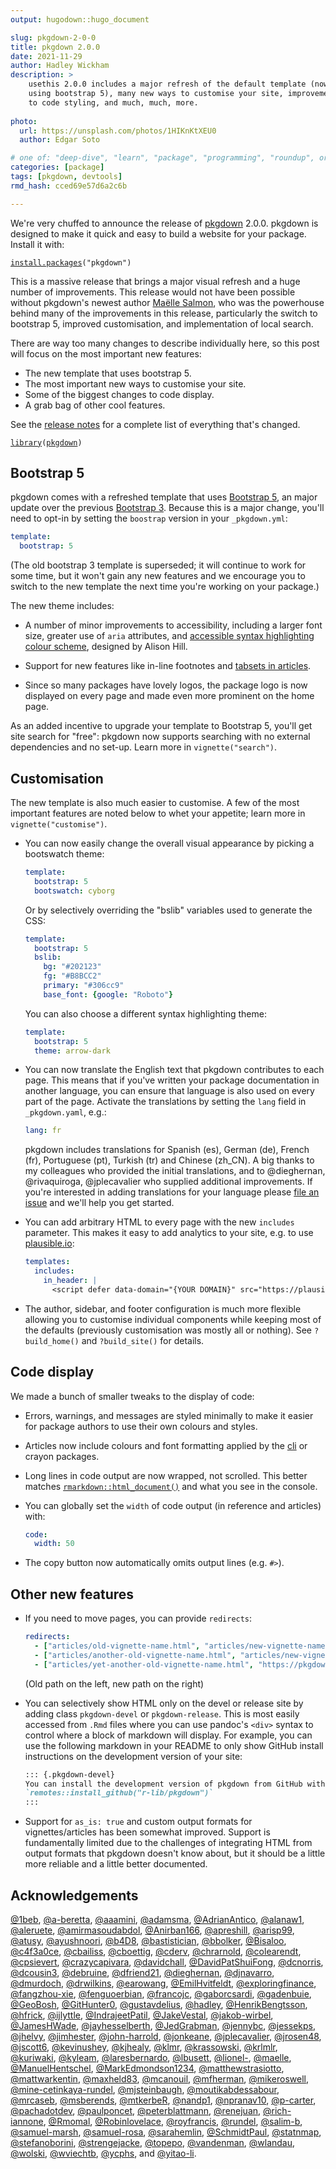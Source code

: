 ```yaml
---
output: hugodown::hugo_document

slug: pkgdown-2-0-0
title: pkgdown 2.0.0
date: 2021-11-29
author: Hadley Wickham
description: >
    usethis 2.0.0 includes a major refresh of the default template (now 
    using bootstrap 5), many new ways to customise your site, improvements
    to code styling, and much, much, more.
    
photo:
  url: https://unsplash.com/photos/1HIKnKtXEU0
  author: Edgar Soto

# one of: "deep-dive", "learn", "package", "programming", "roundup", or "other"
categories: [package] 
tags: [pkgdown, devtools]
rmd_hash: cced69e57d6a2c6b

---
```


<!--
TODO:
* [x] Look over / edit the post's title in the yaml
* [x] Edit (or delete) the description; note this appears in the Twitter card
* [x] Pick category and tags (see existing with [`hugodown::tidy_show_meta()`](https://rdrr.io/pkg/hugodown/man/use_tidy_post.html))
* [x] Find photo & update yaml metadata
* [x] Create `thumbnail-sq.jpg`; height and width should be equal
* [x] Create `thumbnail-wd.jpg`; width should be >5x height
* [x] [`hugodown::use_tidy_thumbnails()`](https://rdrr.io/pkg/hugodown/man/use_tidy_post.html)
* [x] Add intro sentence, e.g. the standard tagline for the package
* [x] [`usethis::use_tidy_thanks()`](https://usethis.r-lib.org/reference/use_tidy_thanks.html)
-->

We're very chuffed to announce the release of [pkgdown](https://pkgdown.r-lib.org) 2.0.0. pkgdown is designed to make it quick and easy to build a website for your package. Install it with:

<div class="highlight">

<pre class='chroma'><code class='language-r' data-lang='r'><span class='nf'><a href='https://rdrr.io/r/utils/install.packages.html'>install.packages</a></span><span class='o'>(</span><span class='s'>"pkgdown"</span><span class='o'>)</span></code></pre>

</div>

This is a massive release that brings a major visual refresh and a huge number of improvements. This release would not have been possible without pkgdown's newest author [Maëlle Salmon](https://masalmon.eu), who was the powerhouse behind many of the improvements in this release, particularly the switch to bootstrap 5, improved customisation, and implementation of local search.

There are way too many changes to describe individually here, so this post will focus on the most important new features:

-   The new template that uses bootstrap 5.
-   The most important new ways to customise your site.
-   Some of the biggest changes to code display.
-   A grab bag of other cool features.

See the [release notes](https://github.com/r-lib/pkgdown/blob/main/NEWS.md) for a complete list of everything that's changed.

<div class="highlight">

<pre class='chroma'><code class='language-r' data-lang='r'><span class='kr'><a href='https://rdrr.io/r/base/library.html'>library</a></span><span class='o'>(</span><span class='nv'><a href='https://pkgdown.r-lib.org'>pkgdown</a></span><span class='o'>)</span></code></pre>

</div>

## Bootstrap 5

pkgdown comes with a refreshed template that uses [Bootstrap 5](https://getbootstrap.com/docs/5.1/getting-started/introduction/), an major update over the previous [Bootstrap 3](https://getbootstrap.com/docs/3.4/). Because this is a major change, you'll need to opt-in by setting the `boostrap` version in your `_pkgdown.yml`:

``` yaml
template:
  bootstrap: 5
```

(The old bootstrap 3 template is superseded; it will continue to work for some time, but it won't gain any new features and we encourage you to switch to the new template the next time you're working on your package.)

The new theme includes:

-   A number of minor improvements to accessibility, including a larger font size, greater use of `aria` attributes, and [accessible syntax highlighting colour scheme](https://apreshill.github.io/rmda11y/arrow.html), designed by Alison Hill.

-   Support for new features like in-line footnotes and [tabsets in articles](https://bookdown.org/yihui/rmarkdown-cookbook/html-tabs.html).

-   Since so many packages have lovely logos, the package logo is now displayed on every page and made even more prominent on the home page.

As an added incentive to upgrade your template to Bootstrap 5, you'll get site search for "free": pkgdown now supports searching with no external dependencies and no set-up. Learn more in `vignette("search")`.

## Customisation

The new template is also much easier to customise. A few of the most important features are noted below to whet your appetite; learn more in `vignette("customise")`.

-   You can now easily change the overall visual appearance by picking a bootswatch theme:

    ``` yaml
    template:
      bootstrap: 5
      bootswatch: cyborg
    ```

    Or by selectively overriding the "bslib" variables used to generate the CSS:

    ``` yaml
    template:
      bootstrap: 5
      bslib:
        bg: "#202123"
        fg: "#B8BCC2"
        primary: "#306cc9"
        base_font: {google: "Roboto"}
    ```

    You can also choose a different syntax highlighting theme:

    ``` yaml
    template:
      bootstrap: 5
      theme: arrow-dark
    ```

-   You can now translate the English text that pkgdown contributes to each page. This means that if you've written your package documentation in another language, you can ensure that language is also used on every part of the page. Activate the translations by setting the `lang` field in `_pkgdown.yaml`, e.g.:

    ``` yaml
    lang: fr
    ```

    pkgdown includes translations for Spanish (es), German (de), French (fr), Portuguese (pt), Turkish (tr) and Chinese (zh_CN). A big thanks to my colleagues who provided the initial translations, and to @dieghernan, @rivaquiroga, @jplecavalier who supplied additional improvements. If you're interested in adding translations for your language please [file an issue](https://github.com/r-lib/pkgdown/issues) and we'll help you get started.

-   You can add arbitrary HTML to every page with the new `includes` parameter. This makes it easy to add analytics to your site, e.g. to use [plausible.io](https://plausible.io):

    ``` yaml
    templates:
      includes:
        in_header: |
          <script defer data-domain="{YOUR DOMAIN}" src="https://plausible.io/js/plausible.js"></script>
    ```

-   The author, sidebar, and footer configuration is much more flexible allowing you to customise individual components while keeping most of the defaults (previously customisation was mostly all or nothing). See `?build_home()` and `?build_site()` for details.

## Code display

We made a bunch of smaller tweaks to the display of code:

-   Errors, warnings, and messages are styled minimally to make it easier for package authors to use their own colours and styles.

-   Articles now include colours and font formatting applied by the [cli](https://cli.r-lib.org) or crayon packages.

-   Long lines in code output are now wrapped, not scrolled. This better matches [`rmarkdown::html_document()`](https://pkgs.rstudio.com/rmarkdown/reference/html_document.html) and what you see in the console.

-   You can globally set the `width` of code output (in reference and articles) with:

    ``` yaml
    code:
      width: 50
    ```

-   The copy button now automatically omits output lines (e.g. `#>`).

## Other new features

-   If you need to move pages, you can provide `redirects`:

    ``` yaml
    redirects:
      - ["articles/old-vignette-name.html", "articles/new-vignette-name.html"]
      - ["articles/another-old-vignette-name.html", "articles/new-vignette-name.html"]
      - ["articles/yet-another-old-vignette-name.html", "https://pkgdown.r-lib.org/dev"]
    ```

    (Old path on the left, new path on the right)

-   You can selectively show HTML only on the devel or release site by adding class `pkgdown-devel` or `pkgdown-release`. This is most easily accessed from `.Rmd` files where you can use pandoc's `<div>` syntax to control where a block of markdown will display. For example, you can use the following markdown in your README to only show GitHub install instructions on the development version of your site:

    ``` md
    ::: {.pkgdown-devel}
    You can install the development version of pkgdown from GitHub with:
    `remotes::install_github("r-lib/pkgdown")`
    :::
    ```

-   Support for `as_is: true` and custom output formats for vignettes/articles has been somewhat improved. Support is fundamentally limited due to the challenges of integrating HTML from output formats that pkgdown doesn't know about, but it should be a little more reliable and a little better documented.

## Acknowledgements

[@1beb](https://github.com/1beb), [@a-beretta](https://github.com/a-beretta), [@aaamini](https://github.com/aaamini), [@adamsma](https://github.com/adamsma), [@AdrianAntico](https://github.com/AdrianAntico), [@alanaw1](https://github.com/alanaw1), [@aleruete](https://github.com/aleruete), [@amirmasoudabdol](https://github.com/amirmasoudabdol), [@Anirban166](https://github.com/Anirban166), [@apreshill](https://github.com/apreshill), [@arisp99](https://github.com/arisp99), [@atusy](https://github.com/atusy), [@ayushnoori](https://github.com/ayushnoori), [@b4D8](https://github.com/b4D8), [@bastistician](https://github.com/bastistician), [@bbolker](https://github.com/bbolker), [@Bisaloo](https://github.com/Bisaloo), [@c4f3a0ce](https://github.com/c4f3a0ce), [@cbailiss](https://github.com/cbailiss), [@cboettig](https://github.com/cboettig), [@cderv](https://github.com/cderv), [@chrarnold](https://github.com/chrarnold), [@colearendt](https://github.com/colearendt), [@cpsievert](https://github.com/cpsievert), [@crazycapivara](https://github.com/crazycapivara), [@davidchall](https://github.com/davidchall), [@DavidPatShuiFong](https://github.com/DavidPatShuiFong), [@dcnorris](https://github.com/dcnorris), [@dcousin3](https://github.com/dcousin3), [@debruine](https://github.com/debruine), [@dfriend21](https://github.com/dfriend21), [@dieghernan](https://github.com/dieghernan), [@djnavarro](https://github.com/djnavarro), [@dmurdoch](https://github.com/dmurdoch), [@drwilkins](https://github.com/drwilkins), [@earowang](https://github.com/earowang), [@EmilHvitfeldt](https://github.com/EmilHvitfeldt), [@exploringfinance](https://github.com/exploringfinance), [@fangzhou-xie](https://github.com/fangzhou-xie), [@fenguoerbian](https://github.com/fenguoerbian), [@francojc](https://github.com/francojc), [@gaborcsardi](https://github.com/gaborcsardi), [@gadenbuie](https://github.com/gadenbuie), [@GeoBosh](https://github.com/GeoBosh), [@GitHunter0](https://github.com/GitHunter0), [@gustavdelius](https://github.com/gustavdelius), [@hadley](https://github.com/hadley), [@HenrikBengtsson](https://github.com/HenrikBengtsson), [@hfrick](https://github.com/hfrick), [@ijlyttle](https://github.com/ijlyttle), [@IndrajeetPatil](https://github.com/IndrajeetPatil), [@JakeVestal](https://github.com/JakeVestal), [@jakob-wirbel](https://github.com/jakob-wirbel), [@JamesHWade](https://github.com/JamesHWade), [@jayhesselberth](https://github.com/jayhesselberth), [@JedGrabman](https://github.com/JedGrabman), [@jennybc](https://github.com/jennybc), [@jessekps](https://github.com/jessekps), [@jhelvy](https://github.com/jhelvy), [@jimhester](https://github.com/jimhester), [@john-harrold](https://github.com/john-harrold), [@jonkeane](https://github.com/jonkeane), [@jplecavalier](https://github.com/jplecavalier), [@jrosen48](https://github.com/jrosen48), [@jscott6](https://github.com/jscott6), [@kevinushey](https://github.com/kevinushey), [@kjhealy](https://github.com/kjhealy), [@klmr](https://github.com/klmr), [@krassowski](https://github.com/krassowski), [@krlmlr](https://github.com/krlmlr), [@kuriwaki](https://github.com/kuriwaki), [@kyleam](https://github.com/kyleam), [@laresbernardo](https://github.com/laresbernardo), [@lbusett](https://github.com/lbusett), [@lionel-](https://github.com/lionel-), [@maelle](https://github.com/maelle), [@ManuelHentschel](https://github.com/ManuelHentschel), [@MarkEdmondson1234](https://github.com/MarkEdmondson1234), [@matthewstrasiotto](https://github.com/matthewstrasiotto), [@mattwarkentin](https://github.com/mattwarkentin), [@maxheld83](https://github.com/maxheld83), [@mcanouil](https://github.com/mcanouil), [@mfherman](https://github.com/mfherman), [@mikeroswell](https://github.com/mikeroswell), [@mine-cetinkaya-rundel](https://github.com/mine-cetinkaya-rundel), [@mjsteinbaugh](https://github.com/mjsteinbaugh), [@moutikabdessabour](https://github.com/moutikabdessabour), [@mrcaseb](https://github.com/mrcaseb), [@msberends](https://github.com/msberends), [@mtkerbeR](https://github.com/mtkerbeR), [@nandp1](https://github.com/nandp1), [@npranav10](https://github.com/npranav10), [@p-carter](https://github.com/p-carter), [@pachadotdev](https://github.com/pachadotdev), [@paulponcet](https://github.com/paulponcet), [@peterblattmann](https://github.com/peterblattmann), [@renejuan](https://github.com/renejuan), [@rich-iannone](https://github.com/rich-iannone), [@Rmomal](https://github.com/Rmomal), [@Robinlovelace](https://github.com/Robinlovelace), [@royfrancis](https://github.com/royfrancis), [@rundel](https://github.com/rundel), [@salim-b](https://github.com/salim-b), [@samuel-marsh](https://github.com/samuel-marsh), [@samuel-rosa](https://github.com/samuel-rosa), [@sarahemlin](https://github.com/sarahemlin), [@SchmidtPaul](https://github.com/SchmidtPaul), [@statnmap](https://github.com/statnmap), [@stefanoborini](https://github.com/stefanoborini), [@strengejacke](https://github.com/strengejacke), [@topepo](https://github.com/topepo), [@vandenman](https://github.com/vandenman), [@wlandau](https://github.com/wlandau), [@wolski](https://github.com/wolski), [@wviechtb](https://github.com/wviechtb), [@ycphs](https://github.com/ycphs), and [@yitao-li](https://github.com/yitao-li).

